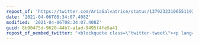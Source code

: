 ```yaml
---
repost_of: 'https://twitter.com/AriaSalvatrice/status/1379232310655119363'
date: '2021-04-06T08:34:07.408Z'
modified: '2021-04-06T08:34:07.408Z'
guid: 8b90475d-9620-44b7-a1ad-9495f4fe5a41
repost_of_oembed_twitter: "<blockquote class=\"twitter-tweet\"><p lang=\"en\" dir=\"ltr\">The story isn&#39;t &quot;Yahoo Answers sucked anyway&quot;. The story is that American Tech would burn the library of Alexandria if their lawyers and accountants told them it&#39;s no longer earning money. One month notice is an insult. Underfunded archivists will not even be given a data dump. <a href=\"https://t.co/mHFRDgP8RF\">pic.twitter.com/mHFRDgP8RF</a></p>&mdash; \U0001F436\U0001F192 (@AriaSalvatrice) <a href=\"https://twitter.com/AriaSalvatrice/status/1379232310655119363?ref_src=twsrc%5Etfw\">April 6, 2021</a></blockquote>\n<script async src=\"https://platform.twitter.com/widgets.js\" charset=\"utf-8\"></script>\n"
---
```

 
